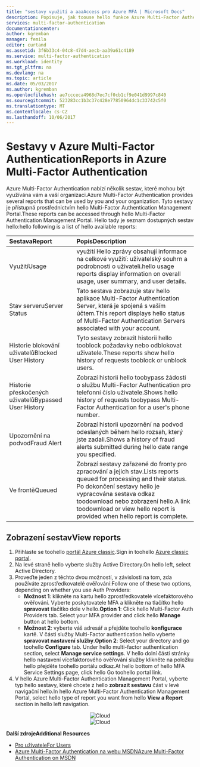 ```yaml
---
title: "sestavy využití a aaaAccess pro Azure MFA | Microsoft Docs"
description: Popisuje, jak toouse hello funkce Azure Multi-Factor Authentication - sestavy.
services: multi-factor-authentication
documentationcenter: 
author: kgremban
manager: femila
editor: curtand
ms.assetid: 3f6b33c4-04c8-47d4-aecb-aa39a61c4189
ms.service: multi-factor-authentication
ms.workload: identity
ms.tgt_pltfrm: na
ms.devlang: na
ms.topic: article
ms.date: 05/03/2017
ms.author: kgremban
ms.openlocfilehash: ae7ccceca4968d7ec7cf0cb1cf9e041d9997c840
ms.sourcegitcommit: 523283cc1b3c37c428e77850964dc1c33742c5f0
ms.translationtype: MT
ms.contentlocale: cs-CZ
ms.lasthandoff: 10/06/2017
---
```

# <a name="reports-in-azure-multi-factor-authentication"></a><span data-ttu-id="8d5ac-103">Sestavy v Azure Multi-Factor Authentication</span><span class="sxs-lookup"><span data-stu-id="8d5ac-103">Reports in Azure Multi-Factor Authentication</span></span>
<span data-ttu-id="8d5ac-104">Azure Multi-Factor Authentication nabízí několik sestav, které mohou být využívána vám a vaší organizaci.</span><span class="sxs-lookup"><span data-stu-id="8d5ac-104">Azure Multi-Factor Authentication provides several reports that can be used by you and your organization.</span></span> <span data-ttu-id="8d5ac-105">Tyto sestavy je přístupná prostřednictvím hello Multi-Factor Authentication Management Portal.</span><span class="sxs-lookup"><span data-stu-id="8d5ac-105">These reports can be accessed through hello Multi-Factor Authentication Management Portal.</span></span> <span data-ttu-id="8d5ac-106">Hello tady je seznam dostupných sestav hello:</span><span class="sxs-lookup"><span data-stu-id="8d5ac-106">hello following is a list of hello available reports:</span></span>

| <span data-ttu-id="8d5ac-107">Sestava</span><span class="sxs-lookup"><span data-stu-id="8d5ac-107">Report</span></span> | <span data-ttu-id="8d5ac-108">Popis</span><span class="sxs-lookup"><span data-stu-id="8d5ac-108">Description</span></span> |
|:--- |:--- |
| <span data-ttu-id="8d5ac-109">Využití</span><span class="sxs-lookup"><span data-stu-id="8d5ac-109">Usage</span></span> |<span data-ttu-id="8d5ac-110">využití Hello zprávy obsahují informace na celkové využití: uživatelský souhrn a podrobnosti o uživateli.</span><span class="sxs-lookup"><span data-stu-id="8d5ac-110">hello usage reports display information on overall usage, user summary, and user details.</span></span> |
| <span data-ttu-id="8d5ac-111">Stav serveru</span><span class="sxs-lookup"><span data-stu-id="8d5ac-111">Server Status</span></span> |<span data-ttu-id="8d5ac-112">Tato sestava zobrazuje stav hello aplikace Multi-Factor Authentication Server, která je spojená s vaším účtem.</span><span class="sxs-lookup"><span data-stu-id="8d5ac-112">This report displays hello status of Multi-Factor Authentication Servers associated with your account.</span></span> |
| <span data-ttu-id="8d5ac-113">Historie blokování uživatelů</span><span class="sxs-lookup"><span data-stu-id="8d5ac-113">Blocked User History</span></span> |<span data-ttu-id="8d5ac-114">Tyto sestavy zobrazit historii hello tooblock požadavky nebo odblokovat uživatele.</span><span class="sxs-lookup"><span data-stu-id="8d5ac-114">These reports show hello history of requests tooblock or unblock users.</span></span> |
| <span data-ttu-id="8d5ac-115">Historie přeskočených uživatelů</span><span class="sxs-lookup"><span data-stu-id="8d5ac-115">Bypassed User History</span></span> |<span data-ttu-id="8d5ac-116">Zobrazí historii hello toobypass žádosti o službu Multi-Factor Authentication pro telefonní číslo uživatele.</span><span class="sxs-lookup"><span data-stu-id="8d5ac-116">Shows hello history of requests toobypass Multi-Factor Authentication for a user's phone number.</span></span> |
| <span data-ttu-id="8d5ac-117">Upozornění na podvod</span><span class="sxs-lookup"><span data-stu-id="8d5ac-117">Fraud Alert</span></span> |<span data-ttu-id="8d5ac-118">Zobrazí historii upozornění na podvod odeslaných během hello rozsah, který jste zadali.</span><span class="sxs-lookup"><span data-stu-id="8d5ac-118">Shows a history of fraud alerts submitted during hello date range you specified.</span></span> |
| <span data-ttu-id="8d5ac-119">Ve frontě</span><span class="sxs-lookup"><span data-stu-id="8d5ac-119">Queued</span></span> |<span data-ttu-id="8d5ac-120">Zobrazí sestavy zařazené do fronty pro zpracování a jejich stav.</span><span class="sxs-lookup"><span data-stu-id="8d5ac-120">Lists reports queued for processing and their status.</span></span> <span data-ttu-id="8d5ac-121">Po dokončení sestavy hello je vypracována sestava odkaz toodownload nebo zobrazení hello.</span><span class="sxs-lookup"><span data-stu-id="8d5ac-121">A link toodownload or view hello report is provided when hello report is complete.</span></span> |

## <a name="view-reports"></a><span data-ttu-id="8d5ac-122">Zobrazení sestav</span><span class="sxs-lookup"><span data-stu-id="8d5ac-122">View reports</span></span>
1. <span data-ttu-id="8d5ac-123">Přihlaste se toohello [portál Azure classic](https://manage.windowsazure.com).</span><span class="sxs-lookup"><span data-stu-id="8d5ac-123">Sign in toohello [Azure classic portal](https://manage.windowsazure.com).</span></span>
2. <span data-ttu-id="8d5ac-124">Na levé straně hello vyberte služby Active Directory.</span><span class="sxs-lookup"><span data-stu-id="8d5ac-124">On hello left, select Active Directory.</span></span>
3. <span data-ttu-id="8d5ac-125">Proveďte jeden z těchto dvou možností, v závislosti na tom, zda používáte zprostředkovatelé ověřování:</span><span class="sxs-lookup"><span data-stu-id="8d5ac-125">Follow one of these two options, depending on whether you use Auth Providers:</span></span>
   * <span data-ttu-id="8d5ac-126">**Možnost 1**: klikněte na kartu hello zprostředkovatelé vícefaktorového ověřování. Vyberte poskytovatele MFA a klikněte na tlačítko hello **spravovat** tlačítko dole v hello.</span><span class="sxs-lookup"><span data-stu-id="8d5ac-126">**Option 1**: Click hello Multi-Factor Auth Providers tab. Select your MFA provider and click hello **Manage** button at hello bottom.</span></span>
   * <span data-ttu-id="8d5ac-127">**Možnost 2**: vyberte váš adresář a přejděte toohello **konfigurace** kartě. V části služby Multi-Factor authentication hello vyberte **spravovat nastavení služby**.</span><span class="sxs-lookup"><span data-stu-id="8d5ac-127">**Option 2**: Select your directory and go toohello **Configure** tab. Under hello multi-factor authentication section, select **Manage service settings**.</span></span> <span data-ttu-id="8d5ac-128">V hello dolní části stránky hello nastavení vícefaktorového ověřování služby klikněte na položku hello přejděte toohello portálu odkaz.</span><span class="sxs-lookup"><span data-stu-id="8d5ac-128">At hello bottom of hello MFA Service Settings page, click hello Go toohello portal link.</span></span>
4. <span data-ttu-id="8d5ac-129">V hello Azure Multi-Factor Authentication Management Portal, vyberte typ hello sestavy, které chcete z hello **zobrazit sestavu** část v levé navigační hello.</span><span class="sxs-lookup"><span data-stu-id="8d5ac-129">In hello Azure Multi-Factor Authentication Management Portal, select hello type of report you want from hello **View a Report** section in hello left navigation.</span></span>

<span data-ttu-id="8d5ac-130"><center>![Cloud](./media/multi-factor-authentication-manage-reports/report.png)</center></span><span class="sxs-lookup"><span data-stu-id="8d5ac-130"><center>![Cloud](./media/multi-factor-authentication-manage-reports/report.png)</center></span></span>


<span data-ttu-id="8d5ac-131">**Další zdroje**</span><span class="sxs-lookup"><span data-stu-id="8d5ac-131">**Additional Resources**</span></span>

* [<span data-ttu-id="8d5ac-132">Pro uživatele</span><span class="sxs-lookup"><span data-stu-id="8d5ac-132">For Users</span></span>](end-user/multi-factor-authentication-end-user.md)
* [<span data-ttu-id="8d5ac-133">Azure Multi-Factor Authentication na webu MSDN</span><span class="sxs-lookup"><span data-stu-id="8d5ac-133">Azure Multi-Factor Authentication on MSDN</span></span>](https://msdn.microsoft.com/library/azure/dn249471.aspx)
